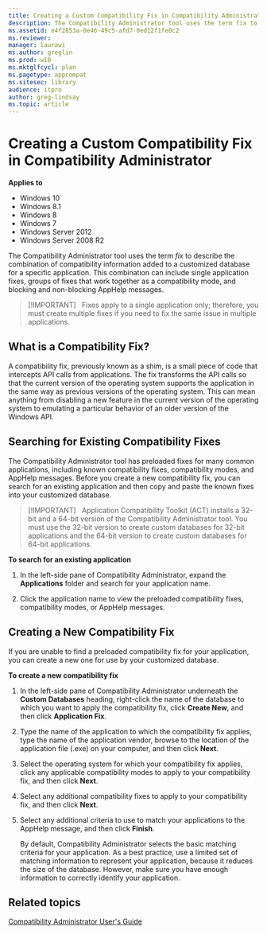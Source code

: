```yaml
---
title: Creating a Custom Compatibility Fix in Compatibility Administrator (Windows 10)
description: The Compatibility Administrator tool uses the term fix to describe the combination of compatibility information added to a customized database for a specific application.
ms.assetid: e4f2853a-0e46-49c5-afd7-0ed12f1fe0c2
ms.reviewer: 
manager: laurawi
ms.author: greglin
ms.prod: w10
ms.mktglfcycl: plan
ms.pagetype: appcompat
ms.sitesec: library
audience: itpro
author: greg-lindsay
ms.topic: article
---
```


# Creating a Custom Compatibility Fix in Compatibility Administrator


**Applies to**

-   Windows 10
-   Windows 8.1
-   Windows 8
-   Windows 7
-   Windows Server 2012
-   Windows Server 2008 R2

The Compatibility Administrator tool uses the term *fix* to describe the combination of compatibility information added to a customized database for a specific application. This combination can include single application fixes, groups of fixes that work together as a compatibility mode, and blocking and non-blocking AppHelp messages.

>[!IMPORTANT]  
>Fixes apply to a single application only; therefore, you must create multiple fixes if you need to fix the same issue in multiple applications.

 

## What is a Compatibility Fix?


A compatibility fix, previously known as a shim, is a small piece of code that intercepts API calls from applications. The fix transforms the API calls so that the current version of the operating system supports the application in the same way as previous versions of the operating system. This can mean anything from disabling a new feature in the current version of the operating system to emulating a particular behavior of an older version of the Windows API.

## Searching for Existing Compatibility Fixes


The Compatibility Administrator tool has preloaded fixes for many common applications, including known compatibility fixes, compatibility modes, and AppHelp messages. Before you create a new compatibility fix, you can search for an existing application and then copy and paste the known fixes into your customized database.

>[!IMPORTANT]  
>Application Compatibility Toolkit (ACT) installs a 32-bit and a 64-bit version of the Compatibility Administrator tool. You must use the 32-bit version to create custom databases for 32-bit applications and the 64-bit version to create custom databases for 64-bit applications.

 

**To search for an existing application**

1.  In the left-side pane of Compatibility Administrator, expand the **Applications** folder and search for your application name.

2.  Click the application name to view the preloaded compatibility fixes, compatibility modes, or AppHelp messages.

## Creating a New Compatibility Fix


If you are unable to find a preloaded compatibility fix for your application, you can create a new one for use by your customized database.

**To create a new compatibility fix**

1.  In the left-side pane of Compatibility Administrator underneath the **Custom Databases** heading, right-click the name of the database to which you want to apply the compatibility fix, click **Create New**, and then click **Application Fix**.

2.  Type the name of the application to which the compatibility fix applies, type the name of the application vendor, browse to the location of the application file (.exe) on your computer, and then click **Next**.

3.  Select the operating system for which your compatibility fix applies, click any applicable compatibility modes to apply to your compatibility fix, and then click **Next**.

4.  Select any additional compatibility fixes to apply to your compatibility fix, and then click **Next**.

5.  Select any additional criteria to use to match your applications to the AppHelp message, and then click **Finish**.

    By default, Compatibility Administrator selects the basic matching criteria for your application. As a best practice, use a limited set of matching information to represent your application, because it reduces the size of the database. However, make sure you have enough information to correctly identify your application.

## Related topics
[Compatibility Administrator User's Guide](compatibility-administrator-users-guide.md)
